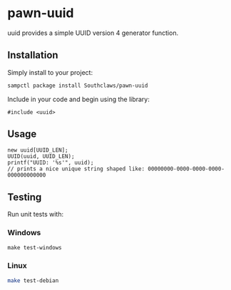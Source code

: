 # pawn-uuid

uuid provides a simple UUID version 4 generator function.

## Installation

Simply install to your project:

```bash
sampctl package install Southclaws/pawn-uuid
```

Include in your code and begin using the library:

```pawn
#include <uuid>
```

## Usage

```pawn
new uuid[UUID_LEN];
UUID(uuid, UUID_LEN);
printf("UUID: '%s'", uuid);
// prints a nice unique string shaped like: 00000000-0000-0000-0000-000000000000
```

## Testing

Run unit tests with:

### Windows

```powershell
make test-windows
```

### Linux

```bash
make test-debian
```

